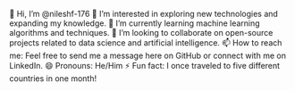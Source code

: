 👋 Hi, I’m @nileshf-176
👀 I’m interested in exploring new technologies and expanding my knowledge.
🌱 I’m currently learning machine learning algorithms and techniques.
💞️ I’m looking to collaborate on open-source projects related to data science and artificial intelligence.
📫 How to reach me: Feel free to send me a message here on GitHub or connect with me on LinkedIn.
😄 Pronouns: He/Him
⚡ Fun fact: I once traveled to five different countries in one month!

<!---
nileshf-176/nileshf-176 is a ✨ special ✨ repository because its `README.md` (this file) appears on your GitHub profile.
You can click the Preview link to take a look at your changes.
--->
